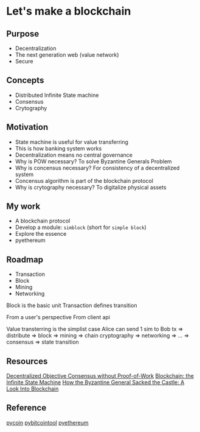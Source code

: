 # Let's make a blockchain

## Purpose
- Decentralization
- The next generation web (value network)
- Secure

## Concepts
- Distributed Infinite State machine
- Consensus
- Crytography

## Motivation
- State machine is useful for value transferring
- This is how banking system works
- Decentralization means no central governance
- Why is POW necessary? To solve Byzantine Generals Problem
- Why is concensus necessary? For consistency of a decentralized system
- Concensus algorithm is part of the blockchain protocol
- Why is crytography necessary? To digitalize physical assets

## My work
- A blockchain protocol
- Develop a module: `simblock` (short for `simple block`)
- Explore the essence
- pyethereum

## Roadmap
- Transaction
- Block
- Mining
- Networking

Block is the basic unit
Transaction defines transition

From a user's perspective
From client api

Value transterring is the simplist case
Alice can send 1 sim to Bob
tx => distribute => block => mining => chain
cryptography => networking => ... => consensus => state transition


## Resources
[Decentralized Objective Consensus without Proof-of-Work](https://hackernoon.com/decentralized-objective-consensus-without-proof-of-work-a983a0489f0a)
[Blockchain: the Infinite State Machine](https://medium.com/@samuel.brooks/blockchain-the-infinite-state-machine-ffc39f32e182)
[How the Byzantine General Sacked the Castle: A Look Into Blockchain](https://medium.com/@DebrajG/how-the-byzantine-general-sacked-the-castle-a-look-into-blockchain-370fe637502c)

## Reference
[pycoin](https://github.com/richardkiss/pycoin)
[pybitcointool](https://github.com/vbuterin/pybitcointools)
[pyethereum](https://github.com/ethereum/pyethereum)
